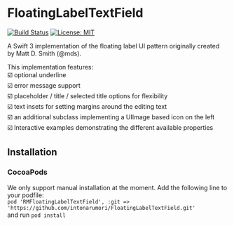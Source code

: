 
# FloatingLabelTextField

[![Build Status](https://travis-ci.org/intonarumori/FloatingLabelTextField.svg?branch=master)](https://travis-ci.org/intonarumori/FloatingLabelTextField)
[![License: MIT](https://img.shields.io/badge/License-MIT-yellow.svg)](https://github.com/intonarumori/FloatingLabelTextField/blob/master/LICENSE.md)

A Swift 3 implementation of the floating label UI pattern originally created by Matt D. Smith (@mds).

This implementation features:  
☑️️ optional underline  
☑️️ error message support  
☑️️ placeholder / title / selected title options for flexibility  
☑️️ text insets for setting margins around the editing text  
☑️️ an additional subclass implementing a UIImage based icon on the left  
☑️️ Interactive examples demonstrating the different available properties  

## Installation

### CocoaPods

We only support manual installation at the moment. Add the following line to your podfile:  
`pod 'RMFloatingLabelTextField', :git => 'https://github.com/intonarumori/FloatingLabelTextField.git'`  
and run `pod install`
